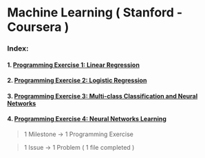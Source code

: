 # Machine Learning ( Stanford - Coursera )

### Index:
#### 1. [Programming Exercise 1: Linear Regression](https://github.com/antoniovj1/MachineLearning_Stanford_Coursera/tree/master/Exercise%201)
#### 2. [Programming Exercise 2: Logistic Regression](https://github.com/antoniovj1/MachineLearning_Stanford_Coursera/tree/master/Exercise%202)
#### 3. [Programming Exercise 3: Multi-class Classification and Neural Networks](https://github.com/antoniovj1/MachineLearning_Stanford_Coursera/tree/master/Exercise%203)
#### 4. [Programming Exercise 4: Neural Networks Learning](https://github.com/antoniovj1/MachineLearning_Stanford_Coursera/tree/master/Exercise%204)

> 1 Milestone -> 1 Programming Exercise

> 1 Issue -> 1 Problem ( 1 file completed )
